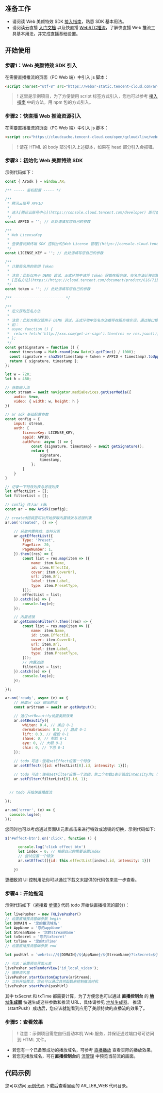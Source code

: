 ## 准备工作
- 请阅读 Web 美颜特效 SDK [接入指南](https://cloud.tencent.com/document/product/616/71364)，熟悉 SDK 基本用法。
- 请阅读云直播 [入门文档](https://cloud.tencent.com/document/product/267/41870) 以及快直播 [WebRTC推流](https://cloud.tencent.com/document/product/267/56505)，了解快直播 Web 推流工具基本用法，并完成直播基础设置。

## 开始使用
### 步骤1：Web 美颜特效 SDK 引入[](id:step1)
在需要直播推流的页面（PC Web 端）中引入 js 脚本：
```html
<script charset="utf-8" src="https://webar-static.tencent-cloud.com/ar-sdk/resources/latest/webar-sdk.umd.js"></script>
```
>! 这里是示例项目，为了方便使用 script 标签方式引入，您也可以参考 [接入指南](https://cloud.tencent.com/document/product/616/71364) 中的方法，用 npm 包的方式引入。

### 步骤2：快直播 Web 推流资源引入[](id:step2)
在需要直播推流的页面（PC Web 端）中引入 js 脚本：
```html
<script src="https://cloudcache.tencent-cloud.com/open/qcloud/live/webrtc/js/TXLivePusher-2.0.0.min.js" charset="utf-8"></script>
```
>! 请在 HTML 的 body 部分引入上述脚本，如果在 head 部分引入会报错。

### 步骤3：初始化 Web 美颜特效 SDK[](id:step3)
示例代码如下：
```js
const { ArSdk } = window.AR;

/** ----- 鉴权配置 ----- */

/**
 * 腾讯云账号 APPID
 * 
 * 进入[腾讯云账号中心](https://console.cloud.tencent.com/developer) 即可查看 APPID
 */
const APPID = ''; // 此处请填写您自己的参数

/**
 * Web LicenseKey
 * 
 * 登录音视频终端 SDK 控制台的[Web License 管理](https://console.cloud.tencent.com/vcube/web)，创建项目即可获得 LicenseKey
 */
const LICENSE_KEY = ''; // 此处请填写您自己的参数

/**
 * 计算签名用的密钥 Token
 * 
 * 注意：此处仅用于 DEMO 调试，正式环境中请将 Token 保管在服务端，签名方法迁移到服务端实现，通过接口提供，前端调用拉取签名，参考
 * [签名方法](https://https://cloud.tencent.com/document/product/616/71370#.E7.AD.BE.E5.90.8D.E6.96.B9.E6.B3.95)
 */
const token = ''; // 此处请填写您自己的参数

/** ----------------------- */

/**
 * 定义获取签名方法
 *
 * 注意：此处方案仅适用于 DEMO 调试，正式环境中签名方法推荐在服务端实现，通过接口提供，前端调用拉取签名
 * 如：
 * async function () {
 *  return fetch('http://xxx.com/get-ar-sign').then(res => res.json());
 * };
 */
const getSignature = function () {
  const timestamp = Math.round(new Date().getTime() / 1000);
  const signature = sha256(timestamp + token + APPID + timestamp).toUpperCase();
  return { signature, timestamp };
};

let w = 720;
let h = 480;

// 获取输入流
const stream = await navigator.mediaDevices.getUserMedia({
    audio: true,
    video: { width: w, height: h }
})

// ar sdk 基础配置参数
const config = {
    input: stream,
    auth: {
        licenseKey: LICENSE_KEY,
        appId: APPID,
        authFunc: async () => {
            const {signature, timestamp} = await getSignature();
            return {
                signature,
                timestamp,
            };
        }
    }
}

// 记录一下特效列表与滤镜列表
let effectList = [];
let filterList = [];

// config 传入ar sdk
const ar = new ArSdk(config);

// created回调里可以开始获取内置特效与滤镜列表
ar.on('created', () => {

    // 获取内置特效，支持分页
    ar.getEffectList({
        Type: 'Preset',
        PageSize: 20,
        PageNumber: 1,
    }).then((res) => {
        const list = res.map(item => ({
            name: item.Name,
            id: item.EffectId,
            cover: item.CoverUrl,
            url: item.Url,
            label: item.Label,
            type: item.PresetType,
        }));
        effectList = list;
    }).catch((e) => {
        console.log(e);
    });

    // 内置滤镜
    ar.getCommonFilter().then((res) => {
        const list = res.map(item => ({
            name: item.Name,
            id: item.EffectId,
            cover: item.CoverUrl,
            url: item.Url,
            label: item.Label,
            type: item.PresetType,
        }));
        // 内置滤镜
        filterList = list;
    }).catch((e) => {
        console.log(e);
    });

});

ar.on('ready', async (e) => {
    // 获取ar sdk 输出的流
    const arStream = await ar.getOutput();

    // 通过setBeautify设置美颜效果
    ar.setBeautify({
        whiten: 0.4, // 美白 0-1
        dermabrasion: 0.5, // 磨皮 0-1
        lift: 0.3, // 瘦脸 0-1
        shave: 0, // 削脸 0-1
        eye: 0, // 大眼 0-1
        chin: 0, // 下巴 0-1
    });

    // todo 可选：使用setEffect设置一个特效
    ar.setEffect([{id: effectList[0].id, intensity: 1}]);

    // todo 可选：使用setFilter设置一个滤镜，第二个参数1表示强度intensity为1（范围0-1）
    ar.setFilter(filterList[0].id, 1);
    
    
  // todo 开始快直播推流

});

ar.on('error', (e) => {
  console.log(e);
});
```
您同时也可以考虑通过页面UI元素点击来进行特效或滤镜的切换，示例代码如下:
```js
$('#effect-btn').on('click', function () {

      console.log('click effect btn')
      let index = 0; // 根据自己的需要设置index
      // 尝试设置一个特效
      ar.setEffect([{id: this.effectList[index].id, intensity: 1}])
      
    })
```
更细致的 UI 控制用法你可以通过下载文末提供的代码包来进一步查看。

### 步骤4：开始推流[](id:step4)
示例代码如下（紧接着 [步骤3](#step3) 代码 todo 开始快直播推流的部分）：
```js
let livePusher = new TXLivePusher()
// 设置直播推流基础参数 begin
let DOMAIN = '您的推流域名'
let AppName = '您的appName' 
let StreamName = '您的streamName'
let txSecret = '您的txSecret'
let txTime = '您的txTime'
// 设置直播推流基础参数 end

let pushUrl = `webrtc://${DOMAIN}/${AppName}/${StreamName}?txSecret=${txSecret}&txTime=${txTime}`

// 可选：设置预览界面元素
livePusher.setRenderView('id_local_video');
// 捕获流内容
livePusher.startCustomCapture(arStream);
// 立刻开始推流，您也可以通过其他函数来控制推流时机
livePusher.startPush(pushUrl)

```
其中 txSecret 和 txTime 都需要计算，为了方便您也可以通过 **直播控制台** 的 [**地址生成器**](https://console.cloud.tencent.com/live/addrgenerator/addrgenerator) 快速生成这些参数和推流  URL，具体请参见 [地址生成器](https://cloud.tencent.com/document/product/267/35257)。
推流（startPush）成功后，您应该就能看到应用了美颜特效的直播流的效果了。

### 步骤5：查看效果[](id:step5)
>! 注意：示例项目需您自行启动本机 Web 服务，并保证通过端口号可访问到 HTML 文件。

- 若您有一个已备案成功的播放域名，可参考 [直播播放](https://cloud.tencent.com/document/product/267/32733#.E7.9B.B4.E6.92.AD.E6.92.AD.E6.94.BE) 查看实际的播放效果。
- 若您无播放域名，可在**直播控制台**的 [流管理](https://console.cloud.tencent.com/live/streammanage) 中预览当前流的画面。

## 代码示例 [](id:demo)
您可以访问 [示例代码](https://webar-static.tencent-cloud.com/docs/quick-demo/best_practice.zip) 下载后查看里面的 AR_LEB_WEB 代码目录。
